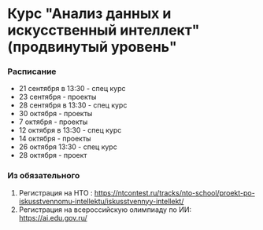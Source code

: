 # Курс "Анализ данных и искусственный интеллект" (продвинутый уровень"

### Расписание
* 21 сентября в 13:30 - спец курс
* 23 сентября - проекты
* 28 сентября в 13:30 - спец курс
* 30 октября - проекты
* 7 октября - проекты 
* 12 октября в 13:30 - спец курс
* 14 октября - проекты
* 26 октября 13:30 - спец курс
* 28 октября - проект

### Из обязательного
1. Регистрация на НТО : https://ntcontest.ru/tracks/nto-school/proekt-po-iskusstvennomu-intellektu/iskusstvennyy-intellekt/
2. Регистрация на всероссийскую олимпиаду по ИИ: https://ai.edu.gov.ru/

